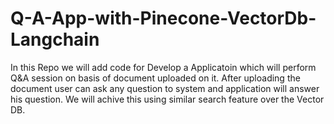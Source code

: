 # Q-A-App-with-Pinecone-VectorDb-Langchain
In this Repo we will add code for Develop a Applicatoin which will perform Q&amp;A session on basis of document uploaded on it. After uploading the document user can ask any question to system and application will answer his question. We will achive this using similar search feature over the Vector DB.
